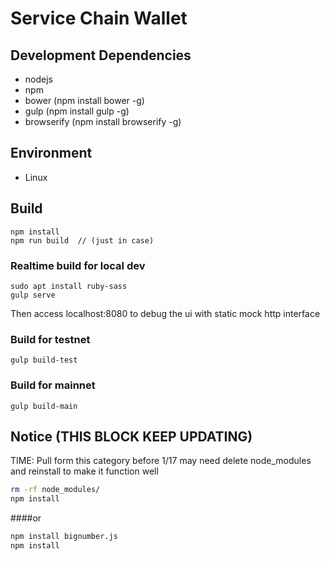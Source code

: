 # Service Chain Wallet

## Development Dependencies

- nodejs
- npm
- bower (npm install bower -g)
- gulp (npm install gulp  -g)
- browserify (npm install browserify -g)

## Environment

- Linux

## Build

```
npm install
npm run build  // (just in case)
```

### Realtime build for local dev

```
sudo apt install ruby-sass
gulp serve
```

Then access localhost:8080 to debug the ui with static mock http interface

### Build for testnet

```
gulp build-test
```

### Build for mainnet

```
gulp build-main
```

## Notice (THIS BLOCK KEEP UPDATING)

TIME: Pull form this category before 1/17 may need delete node_modules and reinstall to make it function well

```bash
rm -rf node_modules/
npm install
```

####or
```bash
npm install bignumber.js
npm install
```
